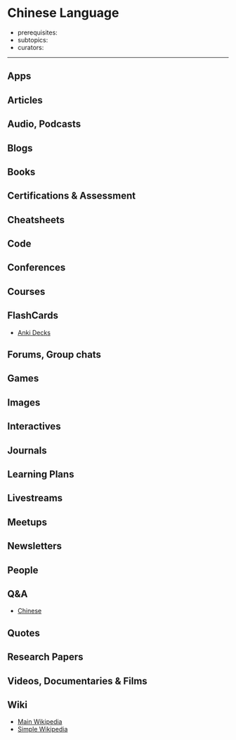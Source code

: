 # Chinese Language

- prerequisites:
- subtopics:
- curators:

------

## Apps

## Articles

## Audio, Podcasts

## Blogs

## Books

## Certifications & Assessment

## Cheatsheets

## Code

## Conferences

## Courses

## FlashCards

- [Anki Decks](https://ankiweb.net/shared/decks/chinese)

## Forums, Group chats

## Games

## Images

## Interactives

## Journals

## Learning Plans

## Livestreams

## Meetups

## Newsletters

## People

## Q&A

- [Chinese](http://chinese.stackexchange.com)

## Quotes

## Research Papers

## Videos, Documentaries & Films

## Wiki

- [Main Wikipedia](https://en.wikipedia.org/wiki/Chinese_language)
- [Simple Wikipedia](https://simple.wikipedia.org/wiki/Chinese_language)

